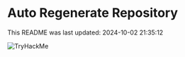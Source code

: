# Auto Regenerate Repository

This README was last updated: 2024-10-02 21:35:12

 ![TryHackMe](https://tryhackme.com/badge/533634)